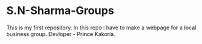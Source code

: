 # S.N-Sharma-Groups
This is my first repository. In this repo i have to make a webpage for a local business group.
Devloper - Prince Kakoria.
